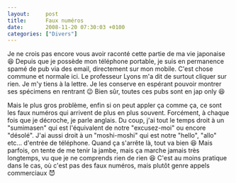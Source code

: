 ```yaml
---
layout:     post
title:      Faux numéros
date:       2008-11-20 07:30:03 +0100
categories: ["Divers"]
---
```


Je ne crois pas encore vous avoir raconté cette partie de ma vie japonaise :laughing: Depuis que je possède mon
téléphone portable, je suis en permanence spamé de pub via des email, directement sur mon mobile. C'est chose
commune et normale ici. Le professeur Lyons m'a dit de surtout cliquer sur rien. Je m'y tiens à la lettre. Je les
conserve en espérant pouvoir montrer ses spécimens en rentrant :wink: Bien sûr, toutes ces pubs sont en jap only
:laughing:

<!--more-->

Mais le plus gros problème, enfin si on peut appler ça comme ça, ce sont les faux numéros qui arrivent de plus en
plus souvent. Forcément, à chaque fois que je décroche, je parle anglais. Du coup, j'ai tout le temps droit à un
"sumimasen" qui est l'équivalent de notre "excusez-moi" ou encore "désolé". J'ai aussi droit à un "moshi-moshi" qui
est notre "hello", "allo" etc... d'entrée de téléphone. Quand ça s'arrête là, tout va bien :laughing: Mais parfois,
on tente de me tenir la jambe, mais ça marche jamais très longtemps, vu que je ne comprends rien de rien :laughing:
C'est au moins pratique dans le cas, où c'est pas des faux numéros, mais plutôt genre appels commerciaux
:smiling_imp: